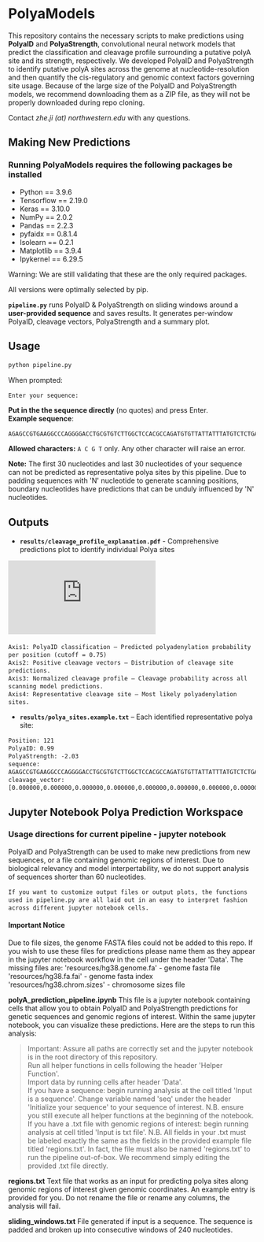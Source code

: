 # PolyaModels

This repository contains the necessary scripts to make predictions using **PolyaID** and **PolyaStrength**, convolutional neural network models that predict the classification and cleavage profile surrounding a putative polyA site and its strength, respectively. We developed PolyaID and PolyaStrength to identify putative polyA sites across the genome at nucleotide-resolution and then quantify the cis-regulatory and genomic context factors governing site usage. Because of the large size of the PolyaID and PolyaStrength models, we recommend downloading them as a ZIP file, as they will not be properly downloaded during repo cloning.

Contact *zhe.ji (at) northwestern.edu* with any questions.


## Making New Predictions

### Running PolyaModels requires the following packages be installed

- Python == 3.9.6
- Tensorflow == 2.19.0
- Keras == 3.10.0
- NumPy == 2.0.2
- Pandas == 2.2.3
- pyfaidx == 0.8.1.4
- Isolearn == 0.2.1
- Matplotlib == 3.9.4
- Ipykernel == 6.29.5

Warning: We are still validating that these are the only required packages. 

All versions were optimally selected by pip.

**`pipeline.py`** runs PolyaID & PolyaStrength on sliding windows around a **user-provided sequence** and saves results. It generates per-window PolyaID, cleavage vectors, PolyaStrength and a summary plot.

## Usage

```bash
python pipeline.py
```

When prompted:

```
Enter your sequence:
```

**Put in the the sequence directly** (no quotes) and press Enter.       
**Example sequence**: 
```
AGAGCCGTGAAGGCCCAGGGGACCTGCGTGTCTTGGCTCCACGCCAGATGTGTTATTATTTATGTCTCTGAGAATGTCTGGATCTCAGAGCCGAATTACAATAAAAACATCTTTAAACTTATTTCTACCTCATTTTGGGGTTGCCAGCTCACCTGATCATTTTTATGAACTGTCATGAACACTGATGACATTTTATGAGCCTTTTACATGGGACACTACAGAATACATTTGTCAGCGAGG
```
**Allowed characters:** `A C G T` only. Any other character will raise an error.

**Note:** The first 30 nucleotides and last 30 nucleotides of your sequence can not be predicted as representative polya sites by this pipeline. Due to padding sequences with 'N' nucleotide to generate scanning positions, boundary nucleotides have predictions that can be unduly influenced by 'N' nucleotides.

## Outputs

- **`results/cleavage_profile_explanation.pdf`** - Comprehensive predictions plot to identify individual Polya sites

![cleavage profile explanation pdf](https://github.com/zhejilab/PolyaModelsHuman/blob/main/results/cleavage_profile_explanation.example.pdf)

``` 
Axis1: PolyaID classification – Predicted polyadenylation probability per position (cutoff = 0.75)
Axis2: Positive cleavage vectors – Distribution of cleavage site predictions.
Axis3: Normalized cleavage profile – Cleavage probability across all scanning model predictions.
Axis4: Representative cleavage site – Most likely polyadenylation sites.
```  
- **`results/polya_sites.example.txt`** – Each identified representative polya site:  
```
Position: 121
PolyaID: 0.99
PolyaStrength: -2.03
sequence: AGAGCCGTGAAGGCCCAGGGGACCTGCGTGTCTTGGCTCCACGCCAGATGTGTTATTATTTATGTCTCTGAGAATGTCTGGATCTCAGAGCCGAATTACAATAAAAACATCTTTAAACTTATTTCTACCTCATTTTGGGGTTGCCAGCTCACCTGATCATTTTTATGAACTGTCATGAACACTGATGACATTTTATGAGCCTTTTACATGGGACACTACAGAATACATTTGTCAGCGAGG
cleavage_vector: [0.000000,0.000000,0.000000,0.000000,0.000000,0.000000,0.000000,0.000000,0.000000,0.000000,0.000000,0.000000,0.000000,0.000000,0.000000,0.000000,0.000000,0.000000,0.000000,0.000000,0.000000,0.000000,0.015632,0.069378,0.390414,0.362004,0.132278,0.029009,0.001284,0.000000,0.000000,0.000000,0.000000,0.000000,0.000000,0.000000,0.000000,0.000000,0.000000,0.000000,0.000000,0.000000,0.000000,0.000000,0.000000,0.000000,0.000000,0.000000,0.000000,0.000000]
```

## Jupyter Notebook Polya Prediction Workspace  

### Usage directions for current pipeline - jupyter notebook
PolyaID and PolyaStrength can be used to make new predictions from new sequences, or a file containing genomic regions of interest. Due to biological relevancy and model interpertability, we do not support analysis of sequences shorter than 60 nucleotides.

```
If you want to customize output files or output plots, the functions used in pipeline.py are all laid out in an easy to interpret fashion across different jupyter notebook cells.
```

#### Important Notice
Due to file sizes, the genome FASTA files could not be added to this repo. If you wish to use these files for predictions please name them as they appear in the jupyter notebook workflow in the cell under the header 'Data'. The missing files are:
'resources/hg38.genome.fa' - genome fasta file  
'resources/hg38.fa.fai' - genome fasta index  
'resources/hg38.chrom.sizes' - chromosome sizes file


**polyA_prediction_pipeline.ipynb**
This file is a jupyter notebook containing cells that allow you to obtain PolyaID and PolyaStrength predictions for genetic sequences and genomic regions of interest. Within the same jupyter notebook, you can visualize these predictions. Here are the steps to run this analysis:
> Important: Assure all paths are correctly set and the jupyter notebook is in the root directory of this repository.  
> Run all helper functions in cells following the header 'Helper Function'.  
> Import data by running cells after header 'Data'.  
> If you have a sequence: begin running analysis at the cell titled 'Input is a sequence'. Change variable named 'seq' under the header 'Initialize your sequence' to your sequence of interest. N.B. ensure you still execute all helper functions at the beginning of the notebook.  
> If you have a .txt file with genomic regions of interest: begin running analysis at cell titled 'Input is txt file'. N.B. All fields in your .txt must be labeled exactly the same as the fields in the provided example file titled 'regions.txt'. In fact, the file must also be named 'regions.txt' to run the pipeline out-of-box. We recommend simply editing the provided .txt file directly.  

**regions.txt**
Text file that works as an input for predicting polya sites along genomic regions of interest given genomic coordinates. An example entry is provided for you. Do not rename the file or rename any columns, the analysis will fail.

**sliding_windows.txt**
File generated if input is a sequence. The sequence is padded and broken up into consecutive windows of 240 nucleotides.
